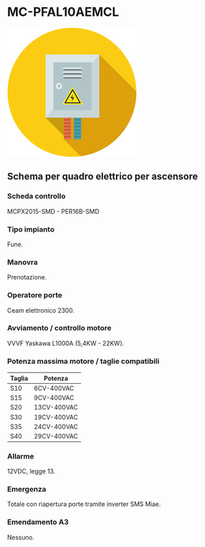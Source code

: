 # MC-PFAL10AEMCL
![electric_panel_icon](res/el_icon_4.jpg)
## Schema per quadro elettrico per ascensore

### Scheda controllo
MCPX2015-SMD - PER16B-SMD

### Tipo impianto
Fune.

### Manovra
Prenotazione.

### Operatore porte
Ceam elettronico 2300.

### Avviamento / controllo motore
VVVF Yaskawa L1000A (5,4KW - 22KW).

### Potenza massima motore / taglie compatibili
Taglia|Potenza
---|---
S10|6CV-400VAC
S15|9CV-400VAC
S20|13CV-400VAC
S30|19CV-400VAC
S35|24CV-400VAC
S40|29CV-400VAC

### Allarme
12VDC, legge 13.

### Emergenza
Totale con riapertura porte tramite inverter SMS Miae.

### Emendamento A3
Nessuno.
